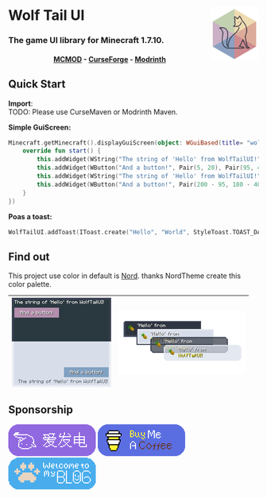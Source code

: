 Wolf Tail UI
<img align="right" alt="Logo" width="96" height="108" src="https://github.com/AmarokIce/WolfTailUI/blob/main/image/Icon.png">
=======
### The game UI library for Minecraft 1.7.10.

<div align=center>

#### [MCMOD]() - [CurseForge](https://www.curseforge.com/minecraft/mc-mods/wolftailui/) - [Modrinth](https://modrinth.com/mod/wolftailui/)

</div>

## Quick Start
**Import**:  
TODO: Please use CurseMaven or Modrinth Maven.

**Simple GuiScreen:**  
```kotlin
Minecraft.getMinecraft().displayGuiScreen(object: WGuiBased(title= "wolftail_testUI", size = Pair(200, 180), lightStyle = true) {
    override fun start() {
        this.addWidget(WString("The string of 'Hello' from WolfTailUI!", Pair(5, 5)))
        this.addWidget(WButton("And a button!", Pair(5, 20), Pair(95, 40), false) {})
        this.addWidget(WString("The string of 'Hello' from WolfTailUI!", Pair(13, 180 - 15), color = Color(64, 76, 94), shadow = Color.WHITE))
        this.addWidget(WButton("And a button!", Pair(200 - 95, 180 - 40), Pair(200 - 5, 180 - 20), true) {})
    }
})
```

**Poas a toast:**  
```kotlin
WolfTailUI.addToast(IToast.create("Hello", "World", StyleToast.TOAST_DARK_UI, Items.pumpkin_pie))
```

## Find out

This project use color in default is [Nord](https://github.com/nordtheme/nord). thanks NordTheme create this color palette.


|<img align="left" alt="Logo" width="200" height="180" src="https://github.com/AmarokIce/WolfTailUI/blob/main/image/TheUI.png">|<img align="left" alt="Logo" width="256" height="128" src="https://github.com/AmarokIce/WolfTailUI/blob/main/image/Toasts.png">|
|:---:|:---:|

## Sponsorship

[![](https://github.com/AmarokIce/AmarokIce/blob/main/img/AiFaDian.png)](https://ifdian.net/a/AmarokIce)
[![](https://github.com/AmarokIce/AmarokIce/blob/main/img/BuyMeACoffee.png)](https://buymeacoffee.com/AmarokIce)
[![](https://github.com/AmarokIce/AmarokIce/blob/main/img/Blog.png)](https://wolf.snowlyicewolf.club)